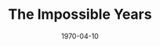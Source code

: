 ---
title: The Impossible Years
date: 1970-04-10
closing_date: 1970-04-18
layout: productions
featured_image:
image_caption:
image_credit:
playbill:
Theatre: Theatre Jacksonville
Venue: Little Theatre
cast:
- Doctor Jack Kingsley: Erd Wilson, Jr.
- Linda Kingsley: Rita Ballard
- Abbey Kingsley: Nan Coyle
- Alice Kingsley: Sabina Meyer
- Ricky Fleisher: Reg Smith
- Richard Merrick: Allen Hall
- Miss Hammer: Evelyn Nehl
- Francine: Julie Banks
- Wally: Alan Schemer
- Dennis: Dee Uselton
- Andy: John Gallitano
- Bartholomew Smuts: Michael Wolfe
- Doctor Harold Fleisher: Tom Nehl
- Arnold Brecher: Ed Heist, Jr.
- Irwin Kniberg: Robert Miltenberg
crew:
- Director: Robert Knowles
- Technical Director: Ham Waddell
- Set Decoration: Ward Lariscy, Jr.
- Stage Manager: Doug Thomas
- Assistant Stage Manager: Diane Catherwood
- Lighting: Bob Claremont
- Sound:
  - Ken Moody
  - Wayne Magin
- Properties:
  - Katie Raven
  - Mary Coyle
  - Judy DeSane
- Stage Crew:
  - Ben Miller
  - Sara Jo Berman
  - Robert Claremont
  - Marlene Crippen
  - Aileen Davis
  - Dee Dockery
  - Doc Dockery
  - Dave Dubert
  - Chris Fitzgerald
  - Georgina Gath
  - Martha Gravenor
  - Marilyn Harrelson
  - Dawn Jackson
  - Mary Jorden
  - Suzanne Lanier
  - Linda Lynch
  - Bob McDowell
  - Jimmie Merrill
  - Gayle Millan
  - Ken Moody
  - Nancy Moore
  - Nancy Ratnour
  - Alan Schemer
  - Helen Toney
  - Bill Weir
  - Fred York
- Make-up: Marshall Grauer
- Publicity:
  - Herb Marks
  - Diane Somerville
- Box Office:
  - Ann Dubow
  - Gert Berman
  - Annette Grauer
external_links:
---